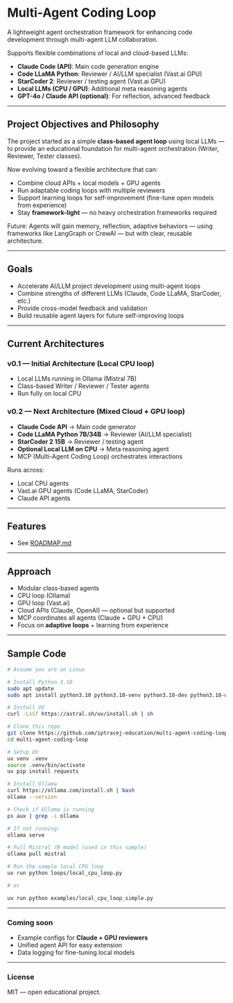 # Multi-Agent Coding Loop

A lightweight agent orchestration framework for enhancing code development through multi-agent LLM collaboration.

Supports flexible combinations of local and cloud-based LLMs:

- **Claude Code (API)**: Main code generation engine
- **Code LLaMA Python**: Reviewer / AI/LLM specialist (Vast.ai GPU)
- **StarCoder 2**: Reviewer / testing agent (Vast.ai GPU)
- **Local LLMs (CPU / GPU)**: Additional meta reasoning agents
- **GPT-4o / Claude API (optional)**: For reflection, advanced feedback

---

## Project Objectives and Philosophy

The project started as a simple **class-based agent loop** using local LLMs — to provide an educational foundation for multi-agent orchestration (Writer, Reviewer, Tester classes).

Now evolving toward a flexible architecture that can:

- Combine cloud APIs + local models + GPU agents  
- Run adaptable coding loops with multiple reviewers  
- Support learning loops for self-improvement (fine-tune open models from experience)  
- Stay **framework-light** — no heavy orchestration frameworks required

Future: Agents will gain memory, reflection, adaptive behaviors — using frameworks like LangGraph or CrewAI — but with clear, reusable architecture.

---

## Goals

- Accelerate AI/LLM project development using multi-agent loops
- Combine strengths of different LLMs (Claude, Code LLaMA, StarCoder, etc.)
- Provide cross-model feedback and validation
- Build reusable agent layers for future self-improving loops

---

## Current Architectures

### v0.1 — Initial Architecture (Local CPU loop)

- Local LLMs running in Ollama (Mistral 7B)
- Class-based Writer / Reviewer / Tester agents
- Run fully on local CPU

### v0.2 — Next Architecture (Mixed Cloud + GPU loop)

- **Claude Code API** → Main code generator
- **Code LLaMA Python 7B/34B** → Reviewer (AI/LLM specialist)
- **StarCoder 2 15B** → Reviewer / testing agent
- **Optional Local LLM on CPU** → Meta reasoning agent
- MCP (Multi-Agent Coding Loop) orchestrates interactions

Runs across:

- Local CPU agents  
- Vast.ai GPU agents (Code LLaMA, StarCoder)  
- Claude API agents  

---

## Features

- See [ROADMAP.md](ROADMAP.md)

---

## Approach

- Modular class-based agents
- CPU loop (Ollama)
- GPU loop (Vast.ai)
- Cloud APIs (Claude, OpenAI) — optional but supported
- MCP coordinates all agents (Claude + GPU + CPU)
- Focus on **adaptive loops** + learning from experience

---

## Sample Code

```bash
# Assume you are on Linux

# Install Python 3.10
sudo apt update
sudo apt install python3.10 python3.10-venv python3.10-dev python3.10-distutils

# Install UV
curl -LsSf https://astral.sh/uv/install.sh | sh

# Clone this repo
git clone https://github.com/iptracej-education/multi-agent-coding-loop
cd multi-agent-coding-loop

# Setup UV
uv venv .venv
source .venv/bin/activate
uv pip install requests

# Install Ollama
curl https://ollama.com/install.sh | bash
ollama --version

# Check if Ollama is running
ps aux | grep -i ollama

# If not running:
ollama serve

# Pull Mistral 7B model (used in this sample)
ollama pull mistral

# Run the sample local CPU loop
uv run python loops/local_cpu_loop.py

# or

uv run python examples/local_cpu_loop_simple.py
```

---

### Coming soon

- Example configs for **Claude + GPU reviewers**
- Unified agent API for easy extension
- Data logging for fine-tuning local models

---

### License

MIT — open educational project.